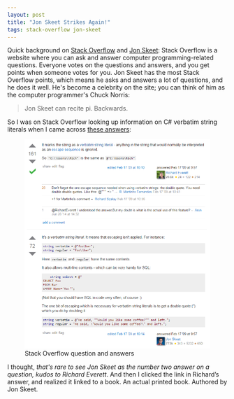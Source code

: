 ```yaml
---
layout: post
title: "Jon Skeet Strikes Again!"
tags: stack-overflow jon-skeet
---
```


Quick background on [Stack Overflow](http://stackoverflow.com/) and [Jon Skeet](http://stackoverflow.com/users/22656/jon-skeet): Stack Overflow is a website where you can ask and answer computer programming-related questions. Everyone votes on the questions and answers, and you get points when someone votes for you. Jon Skeet has the most Stack Overflow points, which means he asks and answers a lot of questions, and he does it well. He's become a celebrity on the site; you can think of him as the computer programmer's Chuck Norris:

<blockquote>
	Jon Skeet can recite pi. Backwards.
</blockquote>

So I was on Stack Overflow looking up information on C# verbatim string literals when I came across [these answers](http://stackoverflow.com/questions/556133/whats-the-in-front-of-a-string-in-c):

<figure>
    <img alt="Stack Overflow question with two answers, the first by Richard Everett and the second by Jon Skeet" src="/images/skeet.png">
    <figcaption>Stack Overflow question and answers</figcaption>
</figure>

I thought, *that's rare to see Jon Skeet as the number two answer on a question, kudos to Richard Everett*. And then I clicked the link in Richard’s answer, and realized it linked to a book. An actual printed book. Authored by Jon Skeet.